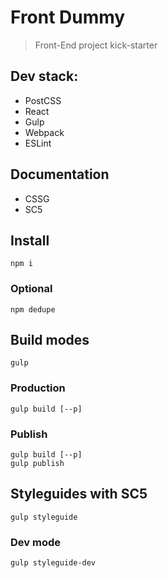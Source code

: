 # Front Dummy

> Front-End project kick-starter

## Dev stack:

- PostCSS
- React
- Gulp
- Webpack
- ESLint


## Documentation

- CSSG
- SC5


## Install

```
npm i
```

### Optional

```
npm dedupe
```


## Build modes

```
gulp
```

### Production

```
gulp build [--p]
```

### Publish

```
gulp build [--p]
gulp publish
```


## Styleguides with SC5

```
gulp styleguide
```

### Dev mode

```
gulp styleguide-dev
```
